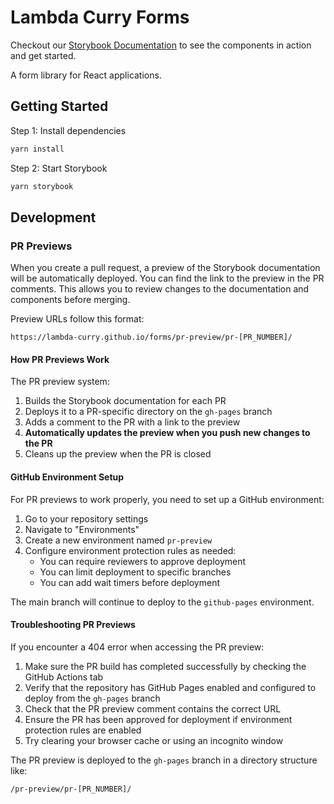 # Lambda Curry Forms

Checkout our [Storybook Documentation](https://lambda-curry.github.io/forms/?path=/docs/0-1-hello-world-start-here--docs) to see the components in action and get started.

A form library for React applications.


## Getting Started

Step 1: Install dependencies

```bash
yarn install
```

Step 2: Start Storybook

```bash
yarn storybook
```

## Development

### PR Previews

When you create a pull request, a preview of the Storybook documentation will be automatically deployed. You can find the link to the preview in the PR comments. This allows you to review changes to the documentation and components before merging.

Preview URLs follow this format:
```
https://lambda-curry.github.io/forms/pr-preview/pr-[PR_NUMBER]/
```

#### How PR Previews Work

The PR preview system:
1. Builds the Storybook documentation for each PR
2. Deploys it to a PR-specific directory on the `gh-pages` branch
3. Adds a comment to the PR with a link to the preview
4. **Automatically updates the preview when you push new changes to the PR**
5. Cleans up the preview when the PR is closed

#### GitHub Environment Setup

For PR previews to work properly, you need to set up a GitHub environment:

1. Go to your repository settings
2. Navigate to "Environments"
3. Create a new environment named `pr-preview`
4. Configure environment protection rules as needed:
   - You can require reviewers to approve deployment
   - You can limit deployment to specific branches
   - You can add wait timers before deployment

The main branch will continue to deploy to the `github-pages` environment.

#### Troubleshooting PR Previews

If you encounter a 404 error when accessing the PR preview:

1. Make sure the PR build has completed successfully by checking the GitHub Actions tab
2. Verify that the repository has GitHub Pages enabled and configured to deploy from the `gh-pages` branch
3. Check that the PR preview comment contains the correct URL
4. Ensure the PR has been approved for deployment if environment protection rules are enabled
5. Try clearing your browser cache or using an incognito window

The PR preview is deployed to the `gh-pages` branch in a directory structure like:
```
/pr-preview/pr-[PR_NUMBER]/
```
